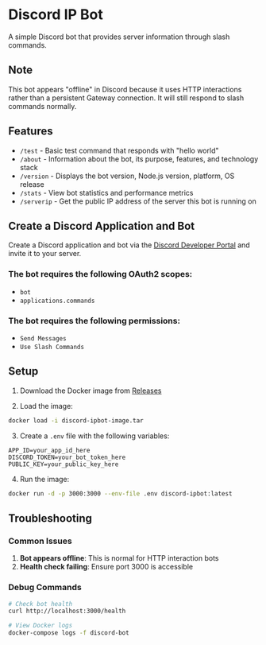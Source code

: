 # Discord IP Bot

A simple Discord bot that provides server information through slash commands.

## Note

This bot appears "offline" in Discord because it uses HTTP interactions rather than a persistent Gateway connection. It will still respond to slash commands normally.

## Features

-   `/test` - Basic test command that responds with "hello world"
-   `/about` - Information about the bot, its purpose, features, and technology stack
-   `/version` - Displays the bot version, Node.js version, platform, OS release
-   `/stats` - View bot statistics and performance metrics
-   `/serverip` - Get the public IP address of the server this bot is running on

## Create a Discord Application and Bot

Create a Discord application and bot via the [Discord Developer Portal](https://discord.com/developers/applications) and invite it to your server.

### The bot requires the following OAuth2 scopes:

-   `bot`
-   `applications.commands`

### The bot requires the following permissions:

-   `Send Messages`
-   `Use Slash Commands`

## Setup

1. Download the Docker image from [Releases](https://github.com/MilanJzo/discord-ipbot/releases)

2. Load the image:

```bash
docker load -i discord-ipbot-image.tar

```

3. Create a `.env` file with the following variables:

```env
APP_ID=your_app_id_here
DISCORD_TOKEN=your_bot_token_here
PUBLIC_KEY=your_public_key_here
```

4. Run the image:

```bash
docker run -d -p 3000:3000 --env-file .env discord-ipbot:latest

```

## Troubleshooting

### Common Issues

1. **Bot appears offline**: This is normal for HTTP interaction bots
2. **Health check failing**: Ensure port 3000 is accessible

### Debug Commands

```bash
# Check bot health
curl http://localhost:3000/health

# View Docker logs
docker-compose logs -f discord-bot
```
